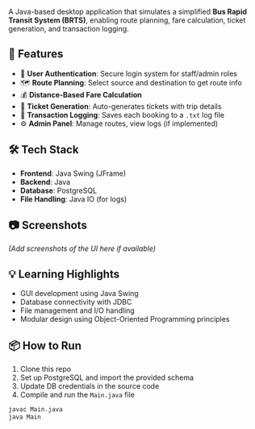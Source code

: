 A Java-based desktop application that simulates a simplified **Bus Rapid Transit System (BRTS)**, enabling route planning, fare calculation, ticket generation, and transaction logging.

## 🚀 Features

- 🔐 **User Authentication**: Secure login system for staff/admin roles
- 🗺️ **Route Planning**: Select source and destination to get route info
- 💰 **Distance-Based Fare Calculation**
- 🎫 **Ticket Generation**: Auto-generates tickets with trip details
- 🧾 **Transaction Logging**: Saves each booking to a `.txt` log file
- ⚙️ **Admin Panel**: Manage routes, view logs (if implemented)

## 🛠️ Tech Stack

- **Frontend**: Java Swing (JFrame)
- **Backend**: Java
- **Database**: PostgreSQL
- **File Handling**: Java IO (for logs)

## 📷 Screenshots

*(Add screenshots of the UI here if available)*

## 💡 Learning Highlights

- GUI development using Java Swing
- Database connectivity with JDBC
- File management and I/O handling
- Modular design using Object-Oriented Programming principles

## 📦 How to Run

1. Clone this repo
2. Set up PostgreSQL and import the provided schema
3. Update DB credentials in the source code
4. Compile and run the `Main.java` file

```bash
javac Main.java
java Main
